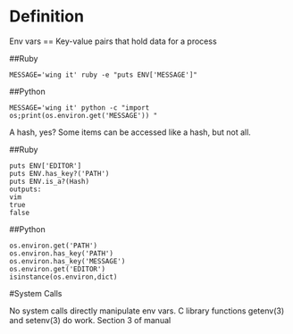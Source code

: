 # Definition
Env vars == Key-value pairs that hold data for a process

##Ruby 
```
MESSAGE='wing it' ruby -e "puts ENV['MESSAGE']"
```
##Python
```
MESSAGE='wing it' python -c "import os;print(os.environ.get('MESSAGE')) "
```
A hash, yes?
Some items can be accessed like a hash, but not all.

##Ruby
```
puts ENV['EDITOR']
puts ENV.has_key?('PATH')
puts ENV.is_a?(Hash)
outputs:
vim
true
false
```

##Python
```
os.environ.get('PATH')
os.environ.has_key('PATH')
os.environ.has_key('MESSAGE')
os.environ.get('EDITOR')
isinstance(os.environ,dict)
```

#System Calls

No system calls directly manipulate env vars. C library functions
getenv(3) and setenv(3) do work. Section 3 of manual







